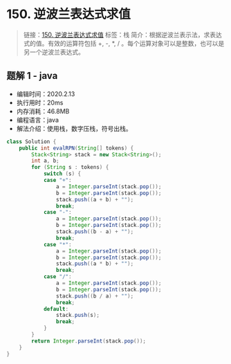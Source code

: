 # 150. 逆波兰表达式求值

> 链接：[150. 逆波兰表达式求值](https://leetcode-cn.com/problems/evaluate-reverse-polish-notation/)
> 标签：栈
> 简介：根据逆波兰表示法，求表达式的值。有效的运算符包括 +, -, \*, / 。每个运算对象可以是整数，也可以是另一个逆波兰表达式。

## 题解 1 - java

- 编辑时间：2020.2.13
- 执行用时：20ms
- 内存消耗：46.8MB
- 编程语言：java
- 解法介绍：使用栈，数字压栈，符号出栈。

```java
class Solution {
    public int evalRPN(String[] tokens) {
        Stack<String> stack = new Stack<String>();
		int a, b;
		for (String s : tokens) {
			switch (s) {
			case "+":
				a = Integer.parseInt(stack.pop());
				b = Integer.parseInt(stack.pop());
				stack.push((a + b) + "");
				break;
			case "-":
				a = Integer.parseInt(stack.pop());
				b = Integer.parseInt(stack.pop());
				stack.push((b - a) + "");
				break;
			case "*":
				a = Integer.parseInt(stack.pop());
				b = Integer.parseInt(stack.pop());
				stack.push((a * b) + "");
				break;
			case "/":
				a = Integer.parseInt(stack.pop());
				b = Integer.parseInt(stack.pop());
				stack.push((b / a) + "");
				break;
			default:
				stack.push(s);
				break;
			}
		}
		return Integer.parseInt(stack.pop());
    }
}
```

